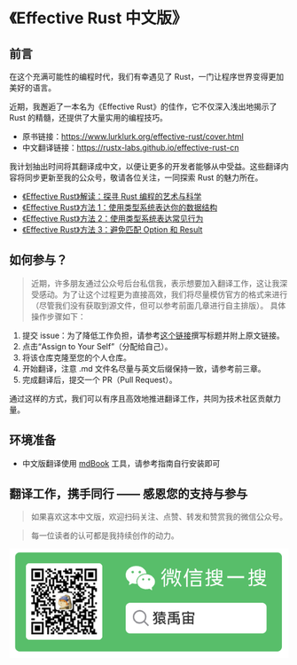 # 《Effective Rust 中文版》

## 前言

在这个充满可能性的编程时代，我们有幸遇见了 Rust，一门让程序世界变得更加美好的语言。

近期，我邂逅了一本名为《Effective Rust》的佳作，它不仅深入浅出地揭示了 Rust 的精髓，还提供了大量实用的编程技巧。

* 原书链接：https://www.lurklurk.org/effective-rust/cover.html
* 中文翻译链接：https://rustx-labs.github.io/effective-rust-cn
  
我计划抽出时间将其翻译成中文，以便让更多的开发者能够从中受益。这些翻译内容将同步更新至我的公众号，敬请各位关注，一同探索 Rust 的魅力所在。

* [《Effective Rust》解读：探寻 Rust 编程的艺术与科学](https://mp.weixin.qq.com/s/5YLS0XP6LRweWoJYvBcVrw)
* [《Effective Rust》方法 1：使用类型系统表达你的数据结构](https://mp.weixin.qq.com/s/Lhf7kAK-VraMzJRaK9Zr-Q)
* [《Effective Rust》方法 2：使用类型系统表达常见行为](https://mp.weixin.qq.com/s/a3eUvXc-vruL2YEwUiPMTQ)
* [《Effective Rust》方法 3：避免匹配 Option 和 Result](https://mp.weixin.qq.com/s/EKlaUcJMn-h1AaqMqMMZ4g)

## 如何参与？

> 近期，许多朋友通过公众号后台私信我，表示想要加入翻译工作，这让我深受感动。为了让这个过程更为直接高效，我们将尽量模仿官方的格式来进行（尽管我们没有获取到源文件，但可以参考前面几章进行自主排版）。
具体操作步骤如下：

1. 提交 issue：为了降低工作负担，请参考[这个链接](https://github.com/rustx-labs/effective-rust-cn/issues/4)撰写标题并附上原文链接。
2. 点击“Assign to Your Self”（分配给自己）。
3. 将该仓库克隆至您的个人仓库。
4. 开始翻译，注意 .md 文件名尽量与英文后缀保持一致，请参考前三章。
5. 完成翻译后，提交一个 PR（Pull Request）。

通过这样的方式，我们可以有序且高效地推进翻译工作，共同为技术社区贡献力量。


## 环境准备

* 中文版翻译使用 [mdBook](https://rust-lang.github.io/mdBook/guide/installation.html) 工具，请参考指南自行安装即可

## 翻译工作，携手同行 —— 感恩您的支持与参与

> 如果喜欢这本中文版，欢迎扫码关注、点赞、转发和赞赏我的微信公众号。

> 每一位读者的认可都是我持续创作的动力。

![微信公众号](./src/images/wechat-blog.png)